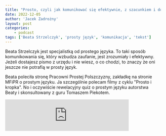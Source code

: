 ```yaml
---
title: "Prosto, czyli jak komunikować się efektywnie, z szacunkiem i dostępnie"
date: 2022-12-05
author: 'Jacek Zadrożny'
layout: post
categories:
    - podcast
tags: ['Beata Strzelczyk', 'prosty język', 'komunikacja', 'tekst']
---
```

Beata Strzelczyk jest specjalistką od prostego języka. To taki sposób komunikowania się, który wzbudza zaufanie, jest zrozumiały i efektywny. Jeżeli dostajesz pismo z urzędu i nie wiesz, o co chodzi, to znaczy że oni jeszcze nie potrafią w prosty język.

Beata poleciła stronę Pracowni Prostej Polszczyzny, zakładkę na stronie MFiPR o prostym języku. Ja szczególnie polecam filmy z cyklu "Prosto i kropka". No i oczywiście rewelacyjny quiz o prostym języku autorstwa Beaty i skonsultowany z guru Tomaszem Piekotem.

<iframe src="https://anchor.fm/jaczad/embed/episodes/Prosto--czyli-jak-komunikowa-si-efektywnie--z-szacunkiem-i-dostpnie-e1rptv1" height="102px" width="400px" frameborder="0" scrolling="no"></iframe>
